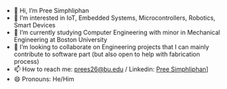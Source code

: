- 👋 Hi, I’m Pree Simphliphan
- 👀 I’m interested in IoT, Embedded Systems, Microcontrollers, Robotics, Smart Devices
- 🌱 I’m currently studying Computer Engineering with minor in Mechanical Engineering at Boston University
- 💞️ I’m looking to collaborate on Engineering projects that I can mainly contribute to software part (but also open to help with fabrication process)
- 📫 How to reach me: prees26@bu.edu / Linkedin: [Pree Simphliphan](https://www.linkedin.com/in/pree-simphliphan/)]
- 😄 Pronouns: He/Him

<!---
preespp/preespp is a ✨ special ✨ repository because its `README.md` (this file) appears on your GitHub profile.
You can click the Preview link to take a look at your changes.
--->
